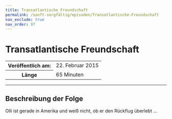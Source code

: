 ```yaml
---
title: Transatlantische Freundschaft
permalink: /sanft-sorgfältig/episoden/Transatlantische-Freundschaft
nav_exclude: true
nav_order: 97
---
```


# Transatlantische Freundschaft
<table class="resp-table dcf-table dcf-table-responsive dcf-table-bordered dcf-table-striped dcf-w-100%">
                    <tbody>
                        <tr>
                            <th scope="row">Veröffentlich am:</th>
                            <td data-label="Veröffentlich am:">22. Februar 2015</td>
                        </tr>
                        <tr>
                            <th scope="row">Länge </th>
                            <td data-label="Länge ">65 Minuten</td>
                        </tr></tbody>
                </table>

***

## Beschreibung der Folge

<div>
Olli ist gerade in Amerika und weiß nicht, ob er den Rückflug überlebt ...  
</div>

